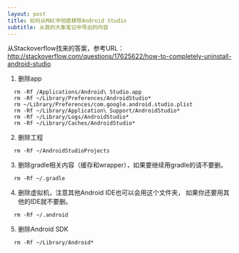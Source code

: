```yaml
---
layout: post
title: 如何从MAC中彻底移除Android Studio
subtitle: 从我的大象笔记中导出的内容
---
```


从Stackoverflow找来的答案，参考URL：http://stackoverflow.com/questions/17625622/how-to-completely-uninstall-android-studio


1. 删除app
  ```shell
    rm -Rf /Applications/Android\ Studio.app
    rm -Rf ~/Library/Preferences/AndroidStudio*
    rm ~/Library/Preferences/com.google.android.studio.plist
    rm -Rf ~/Library/Application\ Support/AndroidStudio*
    rm -Rf ~/Library/Logs/AndroidStudio*
    rm -Rf ~/Library/Caches/AndroidStudio*
  ```
2. 删除工程
  ```shell
    rm -Rf ~/AndroidStudioProjects
  ```
3. 删除gradle相关内容（缓存和wrapper），如果要继续用gradle的请不要删。
  ```shell
    rm -Rf ~/.gradle
  ```
4. 删除虚拟机，注意其他Android IDE也可以会用这个文件夹， 如果你还要用其他的IDE就不要删。
  ```shell
    rm -Rf ~/.android
  ```
5. 删除Android SDK
  ```shell
    rm -Rf ~/Library/Android*
  ```
